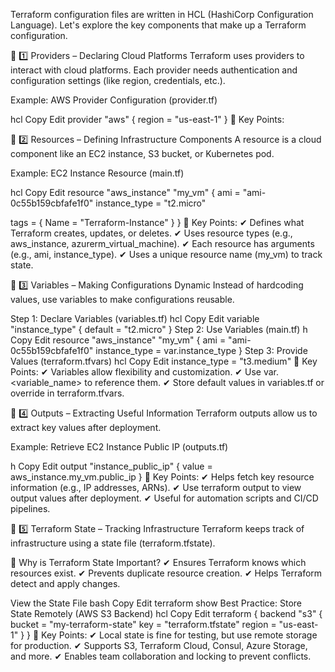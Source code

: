 Terraform configuration files are written in HCL (HashiCorp Configuration Language). Let's explore the key components that make up a Terraform configuration.

🔹 1️⃣ Providers – Declaring Cloud Platforms
Terraform uses providers to interact with cloud platforms.
Each provider needs authentication and configuration settings (like region, credentials, etc.).

Example: AWS Provider Configuration (provider.tf)

hcl
Copy
Edit
provider "aws" {
  region = "us-east-1"
}
📌 Key Points:

🔹 2️⃣ Resources – Defining Infrastructure Components
A resource is a cloud component like an EC2 instance, S3 bucket, or Kubernetes pod.

Example: EC2 Instance Resource (main.tf)

hcl
Copy
Edit
resource "aws_instance" "my_vm" {
  ami           = "ami-0c55b159cbfafe1f0"
  instance_type = "t2.micro"

  tags = {
    Name = "Terraform-Instance"
  }
}
📌 Key Points:
✔ Defines what Terraform creates, updates, or deletes.
✔ Uses resource types (e.g., aws_instance, azurerm_virtual_machine).
✔ Each resource has arguments (e.g., ami, instance_type).
✔ Uses a unique resource name (my_vm) to track state.

🔹 3️⃣ Variables – Making Configurations Dynamic
Instead of hardcoding values, use variables to make configurations reusable.

Step 1: Declare Variables (variables.tf)
hcl
Copy
Edit
variable "instance_type" {
  default = "t2.micro"
}
Step 2: Use Variables (main.tf)
h
Copy
Edit
resource "aws_instance" "my_vm" {
  ami           = "ami-0c55b159cbfafe1f0"
  instance_type = var.instance_type
}
Step 3: Provide Values (terraform.tfvars)
hcl
Copy
Edit
instance_type = "t3.medium"
📌 Key Points:
✔ Variables allow flexibility and customization.
✔ Use var.<variable_name> to reference them.
✔ Store default values in variables.tf or override in terraform.tfvars.

🔹 4️⃣ Outputs – Extracting Useful Information
Terraform outputs allow us to extract key values after deployment.

Example: Retrieve EC2 Instance Public IP (outputs.tf)

h
Copy
Edit
output "instance_public_ip" {
  value = aws_instance.my_vm.public_ip
}
📌 Key Points:
✔ Helps fetch key resource information (e.g., IP addresses, ARNs).
✔ Use terraform output to view output values after deployment.
✔ Useful for automation scripts and CI/CD pipelines.

🔹 5️⃣ Terraform State – Tracking Infrastructure
Terraform keeps track of infrastructure using a state file (terraform.tfstate).

📌 Why is Terraform State Important?
✔ Ensures Terraform knows which resources exist.
✔ Prevents duplicate resource creation.
✔ Helps Terraform detect and apply changes.

View the State File
bash
Copy
Edit
terraform show
Best Practice: Store State Remotely (AWS S3 Backend)
hcl
Copy
Edit
terraform {
  backend "s3" {
    bucket = "my-terraform-state"
    key    = "terraform.tfstate"
    region = "us-east-1"
  }
}
📌 Key Points:
✔ Local state is fine for testing, but use remote storage for production.
✔ Supports S3, Terraform Cloud, Consul, Azure Storage, and more.
✔ Enables team collaboration and locking to prevent conflicts.

